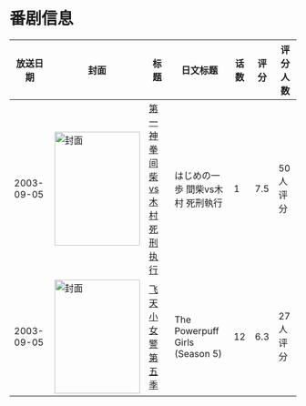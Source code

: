 # 番剧信息

|放送日期|封面|标题|日文标题|话数|评分|评分人数|
|---|---|---|---|---|---|---|
|2003-09-05|<img src="//lain.bgm.tv/pic/cover/c/d2/d1/135196_z3R3p.jpg" alt="封面" style="width:150px;height:200px;object-fit:cover;">|[第一神拳 间柴vs木村 死刑执行](https://bangumi.tv/subject/135196)|はじめの一歩 間柴vs木村 死刑執行|1|7.5|50人评分|
|2003-09-05|<img src="//lain.bgm.tv/pic/cover/c/32/5d/177696_Q26NH.jpg" alt="封面" style="width:150px;height:200px;object-fit:cover;">|[飞天小女警 第五季](https://bangumi.tv/subject/177696)|The Powerpuff Girls (Season 5)|12|6.3|27人评分|
